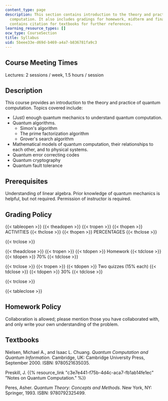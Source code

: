 ```yaml
---
content_type: page
description: This section contains introduction to the theory and practice of quantum
  computation. It also includes gradings for homework, midterm and final exam. It
  contains citation for textbooks for further references.
learning_resource_types: []
ocw_type: CourseSection
title: Syllabus
uid: 5beee33e-d69d-b469-a4a7-b836781fa9c3
---
```


Course Meeting Times
--------------------

Lectures: 2 sessions / week, 1.5 hours / session

Description
-----------

This course provides an introduction to the theory and practice of quantum computation. Topics covered include:

*   (Just) enough quantum mechanics to understand quantum computation.
*   Quantum algorithms.
    *   Simon's algorithm
    *   The prime factorization algorithm
    *   Grover's search algorithm
*   Mathematical models of quantum computation, their relationships to each other, and to physical systems.
*   Quantum error correcting codes
*   Quantum cryptography
*   Quantum fault tolerance

Prerequisites
-------------

Understanding of linear algebra. Prior knowledge of quantum mechanics is helpful, but not required. Permission of instructor is required.

Grading Policy
--------------

{{< tableopen >}}
{{< theadopen >}}
{{< tropen >}}
{{< thopen >}}
ACTIVITIES
{{< thclose >}}
{{< thopen >}}
PERCENTAGES
{{< thclose >}}

{{< trclose >}}

{{< theadclose >}}
{{< tropen >}}
{{< tdopen >}}
Homework
{{< tdclose >}}
{{< tdopen >}}
70%
{{< tdclose >}}

{{< trclose >}}
{{< tropen >}}
{{< tdopen >}}
Two quizzes (15% each)
{{< tdclose >}}
{{< tdopen >}}
30%
{{< tdclose >}}

{{< trclose >}}

{{< tableclose >}}

Homework Policy
---------------

Collaboration is allowed; please mention those you have collaborated with, and only write your own understanding of the problem.

Textbooks
---------

Nielsen, Michael A., and Isaac L. Chuang. _Quantum Computation and Quantum Information._ Cambridge, UK: Cambridge University Press, September 2000. ISBN: 9780521635035.

Preskill, J. {{% resource_link "c3e7e441-f75b-4d4c-aca7-fb1ab14fe1ec" "Notes on Quantum Computation." %}}

Peres, Asher. _Quantum Theory: Concepts and Methods._ New York, NY: Springer, 1993. ISBN: 9780792325499.